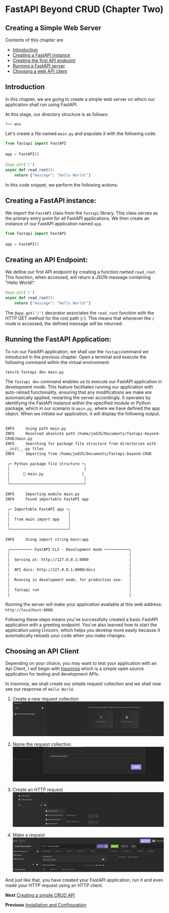 # FastAPI Beyond CRUD (Chapter Two)

## Creating a Simple Web Server
Contents of this chapter are
- [Introduction](#introduction)
- [Creating a FastAPI instance](#creating-a-fastapi-instance)
- [Creating the first API endpoint](#creating-an-api-endpoint)
- [Running a FastAPI server](#running-a-fastapi-application)
- [Choosing a web API client](#choosing-an-api-client)

## Introduction
In this chapter, we are going to create a simple web server on whicn our application shall run using FastAPI.

At this stage, our directory structure is as follows:
```
└── env
```

Let's create a file named `main.py` and populate it with the following code:

```python
from fastapi import FastAPI

app = FastAPI()

@app.get('/')
async def read_root():
    return {"message": "Hello World!"}
```


In this code snippet, we perform the following actions:

## **Creating a FastAPI instance:**
   We import the `FastAPI` class from the `fastapi` library. This class serves as the primary entry point for all FastAPI applications. We then create an instance of our FastAPI application named `app`.

```python
from fastapi import FastAPI

app = FastAPI()
```

## **Creating an API Endpoint:**
   We define our first API endpoint by creating a function named `read_root`. This function, when accessed, will return a JSON message containing "Hello World!".

```python
@app.get('/')
async def read_root():
    return {"message": "Hello World!"}
```

   The `@app.get('/')` decorator associates the `read_root` function with the HTTP GET method for the root path (`/`). This means that whenever the `/` route is accessed, the defined message will be returned.

## **Running the FastAPI Application:**
   To run our FastAPI application, we shall use the `fastapi`command we introduced in the previous chapter. Open a terminal and execute the following command within the virtual environment:

```console
(env)$ fastapi dev main.py
```

The `fastapi dev` command enables us to execute our FastAPI application in development mode. This feature facilitates running our application with auto-reload functionality, ensuring that any modifications we make are automatically applied, restarting the server accordingly. It operates by identifying the FastAPI instance within the specified module or Python package, which in our scenario is `main.py`, where we have defined the app object. When we initiate our application, it will display the following output.
```console

INFO     Using path main.py                                                                              
INFO     Resolved absolute path /home/jod35/Documents/fastapi-beyond-CRUD/main.py                         
INFO     Searching for package file structure from directories with __init__.py files                 
INFO     Importing from /home/jod35/Documents/fastapi-beyond-CRUD                                     
                                                                                                      
 ╭─ Python package file structure ─╮                                                                  
 │                                 │                                                                  
 │      🐍 main.py                 │                                                                  
 │                                 │                                                                  
 ╰─────────────────────────────────╯                                                                  
                                                                                                      
INFO     Importing module main.py                                                                       
INFO     Found importable FastAPI app                                                                 
                                                                                                      
 ╭─ Importable FastAPI app ─╮                                                                         
 │                          │                                                                         
 │  from main import app    │                                                                         
 │                          │                                                                         
 ╰──────────────────────────╯                                                                         
                                                                                                      
INFO     Using import string main:app                                                                  
                                                                                                      
 ╭────────── FastAPI CLI - Development mode ───────────╮                                              
 │                                                     │                                              
 │  Serving at: http://127.0.0.1:8000                  │                                              
 │                                                     │                                              
 │  API docs: http://127.0.0.1:8000/docs               │                                              
 │                                                     │                                              
 │  Running in development mode, for production use:   │                                              
 │                                                     │                                              
 │  fastapi run                                        │                                              
 │                                                     │    

```

Running the server will make your application available at this web address: `http://localhost:8000`.

Following these steps means you've successfully created a basic FastAPI application with a greeting endpoint. You've also learned how to start the application using Uvicorn, which helps you develop more easily because it automatically reloads your code when you make changes.

## Choosing an API Client
Depending on your choice, you may want to test your application with an Api Client, I will begin with [Insomnia](https://insomina.rest) which is a simple open source application for testing and development APIs.

In insomnia, we shall create our simple request collection and we shall now see our response of `Hello World`.
1. Create a new request collection
![Creatina request collection](./imgs/img1.png)


2. Name the request collection
![Name of the collection](./imgs/img2.png)

3. Create an HTTP request
![Create an HTTP request](./imgs/img3.png)

4. Make a request
![Make a request](./imgs/img4.png)


And just like that, you have created your FastAPI application, run it and even made your HTTP request using an HTTP client.

**Next** [Creating a simple CRUD API](./chapter3.md)

**Previous** [Installation and Configuration](./index.md)